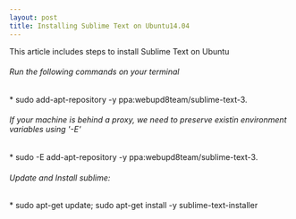 ```yaml
---
layout: post
title: Installing Sublime Text on Ubuntu14.04
---
```


<div class="message">
  This article includes steps to install Sublime Text on Ubuntu
</div>
<h6>Run the following commands on your terminal</h6>
* sudo add-apt-repository -y ppa:webupd8team/sublime-text-3.

<h6> If your machine is behind a proxy, we need to preserve existin environment variables using '-E' </h6>
* sudo -E add-apt-repository -y ppa:webupd8team/sublime-text-3.

<h6>Update and Install sublime:</h6>
* sudo apt-get update; sudo apt-get install -y sublime-text-installer